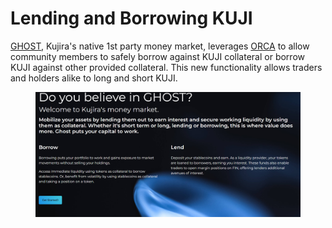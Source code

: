 # Lending and Borrowing KUJI

[GHOST](../../dapps-and-infrastructure/ghost-money-market/), Kujira's native 1st party money market, leverages [ORCA](../../dapps-and-infrastructure/orca/) to allow community members to safely borrow against KUJI collateral or borrow KUJI against other provided collateral. This new functionality allows traders and holders alike to long and short KUJI. &#x20;

<figure><img src="../../.gitbook/assets/image (4).png" alt=""><figcaption></figcaption></figure>
